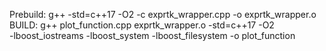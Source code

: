 Prebuild:
g++ -std=c++17 -O2 -c exprtk_wrapper.cpp -o exprtk_wrapper.o
BUILD:
g++ plot_function.cpp exprtk_wrapper.o -std=c++17 -O2 \
    -lboost_iostreams -lboost_system -lboost_filesystem -o plot_function